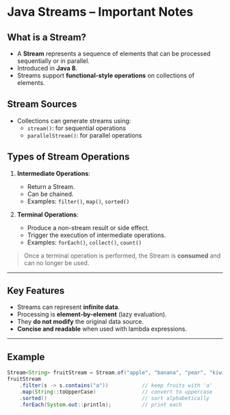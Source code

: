 # Java Streams – Important Notes

## What is a Stream?
- A **Stream** represents a sequence of elements that can be processed sequentially or in parallel.
- Introduced in **Java 8**.
- Streams support **functional-style operations** on collections of elements.

## Stream Sources
- Collections can generate streams using:
  - `stream()`: for sequential operations
  - `parallelStream()`: for parallel operations

## Types of Stream Operations
1. **Intermediate Operations**:
   - Return a Stream.
   - Can be chained.
   - Examples: `filter()`, `map()`, `sorted()`

2. **Terminal Operations**:
   - Produce a non-stream result or side effect.
   - Trigger the execution of intermediate operations.
   - Examples: `forEach()`, `collect()`, `count()`

> Once a terminal operation is performed, the Stream is **consumed** and can no longer be used. 

---

## Key Features
- Streams can represent **infinite data**.
- Processing is **element-by-element** (lazy evaluation).
- They **do not modify** the original data source.
- **Concise and readable** when used with lambda expressions.

---

## Example

```java
Stream<String> fruitStream = Stream.of("apple", "banana", "pear", "kiwi", "orange");
fruitStream
    .filter(s -> s.contains("a"))           // keep fruits with 'a'
    .map(String::toUpperCase)               // convert to uppercase
    .sorted()                               // sort alphabetically
    .forEach(System.out::println);          // print each
